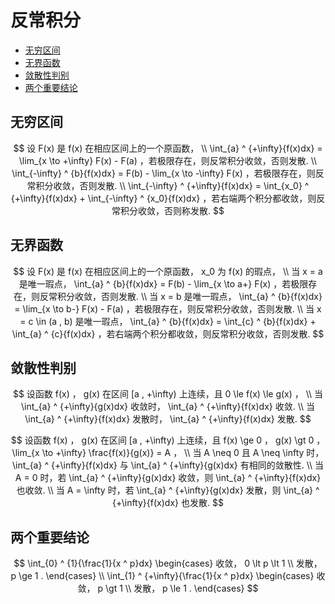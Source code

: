 # 反常积分

* [无穷区间](#无穷区间)
* [无界函数](#无界函数)
* [敛散性判别](#敛散性判别)
* [两个重要结论](#两个重要结论)

## 无穷区间

$$
设 F(x) 是 f(x) 在相应区间上的一个原函数，
\\
\int_{a} ^ {+\infty}{f(x)dx} = \lim_{x \to +\infty} F(x) - F(a) ，若极限存在，则反常积分收敛，否则发散.
\\
\int_{-\infty} ^ {b}{f(x)dx} = F(b) - \lim_{x \to -\infty} F(x) ，若极限存在，则反常积分收敛，否则发散.
\\
\int_{-\infty} ^ {+\infty}{f(x)dx} = \int_{x_0} ^ {+\infty}{f(x)dx} + \int_{-\infty} ^ {x_0}{f(x)dx} ，若右端两个积分都收敛，则反常积分收敛，否则称发散.
$$

## 无界函数

$$
设 F(x) 是 f(x) 在相应区间上的一个原函数， x_0 为 f(x) 的瑕点，
\\
当 x = a 是唯一瑕点， \int_{a} ^ {b}{f(x)dx} = F(b) - \lim_{x \to a+} F(x) ，若极限存在，则反常积分收敛，否则发散.
\\
当 x = b 是唯一瑕点， \int_{a} ^ {b}{f(x)dx} = \lim_{x \to b-} F(x) - F(a) ，若极限存在，则反常积分收敛，否则发散.
\\
当 x = c \in (a , b) 是唯一瑕点， \int_{a} ^ {b}{f(x)dx} = \int_{c} ^ {b}{f(x)dx} + \int_{a} ^ {c}{f(x)dx} ，若右端两个积分都收敛，则反常积分收敛，否则发散.
$$

## 敛散性判别

$$
设函数 f(x) ， g(x) 在区间 [a , +\infty) 上连续，且 0 \le f(x) \le g(x) ，
\\
当 \int_{a} ^ {+\infty}{g(x)dx} 收敛时， \int_{a} ^ {+\infty}{f(x)dx} 收敛.
\\
当 \int_{a} ^ {+\infty}{f(x)dx} 发散时， \int_{a} ^ {+\infty}{f(x)dx} 发散.
$$

$$
设函数 f(x) ， g(x) 在区间 [a , +\infty) 上连续，且 f(x) \ge 0 ， g(x) \gt 0 ， \lim_{x \to +\infty} \frac{f(x)}{g(x)} = A ，
\\
当 A \neq 0 且 A \neq \infty 时， \int_{a} ^ {+\infty}{f(x)dx} 与 \int_{a} ^ {+\infty}{g(x)dx} 有相同的敛散性.
\\
当 A = 0 时，若 \int_{a} ^ {+\infty}{g(x)dx} 收敛，则 \int_{a} ^ {+\infty}{f(x)dx} 也收敛.
\\
当 A = \infty 时，若 \int_{a} ^ {+\infty}{g(x)dx} 发散，则 \int_{a} ^ {+\infty}{f(x)dx} 也发散.
$$

## 两个重要结论

$$
\int_{0} ^ {1}{\frac{1}{x ^ p}dx}
\begin{cases}
收敛， 0 \lt p \lt 1 \\
发散， p \ge 1 .
\end{cases}
\\
\int_{1} ^ {+\infty}{\frac{1}{x ^ p}dx}
\begin{cases}
收敛， p \gt 1 \\
发散， p \le 1 .
\end{cases}
$$



